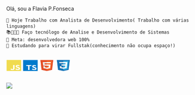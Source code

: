 Olá, sou a Flavia P.Fonseca

    🔭 Hoje Trabalho com Analista de Desenvolvimento( Trabalho com várias linguagens)
    📚👩🏼‍💻 Faço tecnólogo de Analise e Desenvolvimento de Sistemas
    🚀 Meta: desenvolvedora web 100%
    🌱 Estudando para virar Fullstak(conhecimento não ocupa espaço!)
  
 <div style="display: inline_block"><br>
  <img align="center" alt="-Js" height="30" width="40" src="https://raw.githubusercontent.com/devicons/devicon/master/icons/javascript/javascript-plain.svg">
  <img align="center" alt="-Ts" height="30" width="40" src="https://raw.githubusercontent.com/devicons/devicon/master/icons/typescript/typescript-plain.svg">
  <img align="center" alt="-React" height="30" width="40" src="https://raw.githubusercontent.com/devicons/devicon/master/icons/html5/html5-original.svg">
  <img align="center" alt="-CSS" height="30" width="40" src="https://raw.githubusercontent.com/devicons/devicon/master/icons/css3/css3-original.svg">

</div>
&nbsp; 
 <p> <a href="www.linkedin.com/in/flavia-p-fonseca" target="_blank"><img src="https://img.shields.io/badge/-LinkedIn-%230077B5?style=for-the-badge&logo=linkedin&logoColor=white" target="_blank"></a></p>
